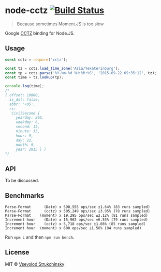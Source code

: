 # node-cctz [![Build Status](https://travis-ci.org/floatdrop/node-cctz.svg?branch=master)](https://travis-ci.org/floatdrop/node-cctz)

> Because sometimes Moment.JS is too slow

Google [CCTZ](https://github.com/google/cctz) binding for Node.JS.

## Usage

```js
const cctz = require('cctz');

const tz = cctz.load_time_zone('Asia/Yekaterinburg');
const tp = cctz.parse('%Y-%m-%d %H:%M:%S', '2015-09-22 09:35:12', tz);
const time = tz.lookup(tp);

console.log(time);
/*
{ offset: 18000,
  is_dst: false,
  abbr: '+05',
  cs:
   CivilSecond {
     yearday: 265,
     weekday: 6,
     second: 12,
     minute: 35,
     hour: 9,
     day: 22,
     month: 9,
     year: 2015 } }
*/
```

## API

To be discussed.

## Benchmarks

```
Parse-Format      (Date) x 590,555 ops/sec ±1.64% (83 runs sampled)
Parse-Format      (cctz) x 505,249 ops/sec ±3.95% (78 runs sampled)
Parse-Format    (moment) x 19,295 ops/sec ±2.12% (81 runs sampled)
Increment hour    (Date) x 15,962 ops/sec ±6.53% (79 runs sampled)
Increment hour    (cctz) x 5,718 ops/sec ±1.66% (85 runs sampled)
Increment hour  (moment) x 600 ops/sec ±1.58% (84 runs sampled)
```

Run `npm i` and then `npm run bench`.

## License

MIT © [Vsevolod Strukchinsky](mailto://floatdrop@gmail.com)
